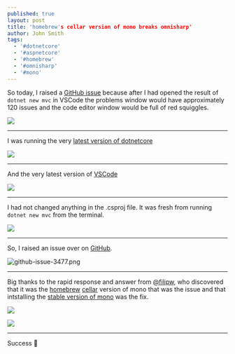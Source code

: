 ```yaml
---
published: true
layout: post
title: 'homebrew's cellar version of mono breaks omnisharp'
author: John Smith
tags:
  - '#dotnetcore'
  - '#aspnetcore'
  - '#homebrew'
  - '#omnisharp'
  - '#mono'
---
```


So today, I raised a [GitHub issue](https://github.com/OmniSharp/omnisharp-vscode/issues/3477) because after I had opened the result of `dotnet new mvc` in VSCode the problems window would have approximately 120 issues and the code editor window would be full of red squiggles.

![](https://pbs.twimg.com/media/EMJhNcRXkAEgE_-.jpg)

---

I was running the very [latest version of dotnetcore](https://dotnet.microsoft.com/download/dotnet-core/3.0)

![](https://pbs.twimg.com/media/EMJhyLSWwAIxryE.png)

---

And the very latest version of [VSCode](https://code.visualstudio.com/)

![](https://pbs.twimg.com/media/EMJiAp1WoAA5Y6-.png)

---

I had not changed anything in the .csproj file. It was fresh from running `dotnet new mvc` from the terminal.


![](https://pbs.twimg.com/media/EMOFqFlX0AA2KFt.jpg)

---

So, I raised an issue over on [GitHub](https://github.com/OmniSharp/omnisharp-vscode/issues/3477).

![github-issue-3477.png]({{site.baseurl}}/media/github-issue-3477.png)

---

Big thanks to the rapid response and answer from [@filipw](https://github.com/filipw), who discovered that it was the [homebrew](https://brew.sh/) [cellar](https://docs.brew.sh/Formula-Cookbook) version of mono that was the issue and that intstalling the [stable version of mono](https://www.mono-project.com/download/stable/) was the fix.

![](https://pbs.twimg.com/media/EMOMjtmXkAA6BG7.png)


![](https://pbs.twimg.com/media/EMOMjtiW4AAKpZ2.png)

---

Success 🎉
